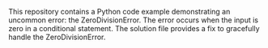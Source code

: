 This repository contains a Python code example demonstrating an uncommon error: the ZeroDivisionError. The error occurs when the input is zero in a conditional statement.  The solution file provides a fix to gracefully handle the ZeroDivisionError.